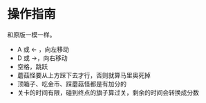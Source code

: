 # 操作指南

和原版一模一样。

+ A 或 <- ，向左移动
+ D 或 ->，向右移动
+ 空格，跳跃
+ 蘑菇怪要从上方踩下去才行，否则就算马里奥死掉
+ 顶箱子、吃金币、踩蘑菇怪都是有加分的
+ 关卡的时间有限，碰到终点的旗子算过关，剩余的时间会转换成分数

 